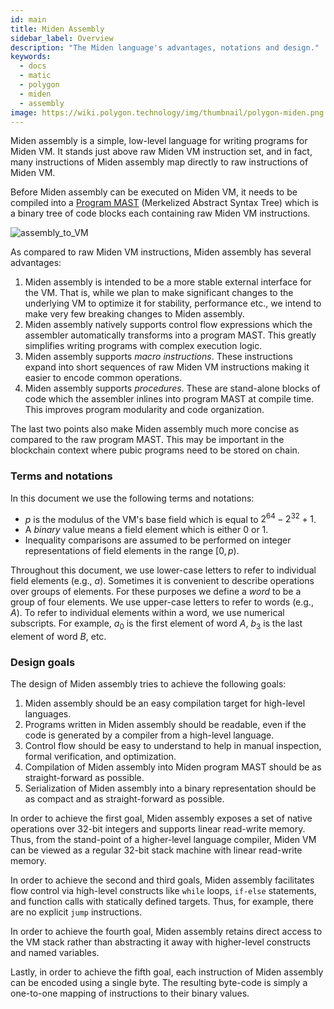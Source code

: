 ```yaml
---
id: main
title: Miden Assembly
sidebar_label: Overview
description: "The Miden language's advantages, notations and design."
keywords:
  - docs
  - matic
  - polygon
  - miden
  - assembly
image: https://wiki.polygon.technology/img/thumbnail/polygon-miden.png
---
```



Miden assembly is a simple, low-level language for writing programs for Miden VM. It stands just above raw Miden VM instruction set, and in fact, many instructions of Miden assembly map directly to raw instructions of Miden VM.

Before Miden assembly can be executed on Miden VM, it needs to be compiled into a [Program MAST](../../design/programs.md) (Merkelized Abstract Syntax Tree) which is a binary tree of code blocks each containing raw Miden VM instructions.

![assembly_to_VM](../../assets/user_docs/assembly/assembly_to_VM.png)

As compared to raw Miden VM instructions, Miden assembly has several advantages:
1. Miden assembly is intended to be a more stable external interface for the VM. That is, while we plan to make significant changes to the underlying VM to optimize it for stability, performance etc., we intend to make very few breaking changes to Miden assembly.
2. Miden assembly natively supports control flow expressions which the assembler automatically transforms into a program MAST. This greatly simplifies writing programs with complex execution logic.
3. Miden assembly supports *macro instructions*. These instructions expand into short sequences of raw Miden VM instructions making it easier to encode common operations.
4. Miden assembly supports *procedures*. These are stand-alone blocks of code which the assembler inlines into program MAST at compile time. This improves program modularity and code organization.

The last two points also make Miden assembly much more concise as compared to the raw program MAST. This may be important in the blockchain context where pubic programs need to be stored on chain.

### Terms and notations
In this document we use the following terms and notations:

- $p$ is the modulus of the VM's base field which is equal to $2^{64} - 2^{32} + 1$.
- A *binary* value means a field element which is either $0$ or $1$.
- Inequality comparisons are assumed to be performed on integer representations of field elements in the range $[0, p)$.

Throughout this document, we use lower-case letters to refer to individual field elements (e.g., $a$). Sometimes it is convenient to describe operations over groups of elements. For these purposes we define a *word* to be a group of four elements. We use upper-case letters to refer to words (e.g., $A$). To refer to individual elements within a word, we use numerical subscripts. For example, $a_0$ is the first element of word $A$, $b_3$ is the last element of word $B$, etc.

### Design goals

The design of Miden assembly tries to achieve the following goals:

1. Miden assembly should be an easy compilation target for high-level languages.
2. Programs written in Miden assembly should be readable, even if the code is generated by a compiler from a high-level language.
3. Control flow should be easy to understand to help in manual inspection, formal verification, and optimization.
4. Compilation of Miden assembly into Miden program MAST should be as straight-forward as possible.
5. Serialization of Miden assembly into a binary representation should be as compact and as straight-forward as possible.

In order to achieve the first goal, Miden assembly exposes a set of native operations over 32-bit integers and supports linear read-write memory. Thus, from the stand-point of a higher-level language compiler, Miden VM can be viewed as a regular 32-bit stack machine with linear read-write memory.

In order to achieve the second and third goals, Miden assembly facilitates flow control via high-level constructs like `while` loops, `if-else` statements, and function calls with statically defined targets. Thus, for example, there are no explicit `jump` instructions.

In order to achieve the fourth goal, Miden assembly retains direct access to the VM stack rather than abstracting it away with higher-level constructs and named variables.

Lastly, in order to achieve the fifth goal, each instruction of Miden assembly can be encoded using a single byte. The resulting byte-code is simply a one-to-one mapping of instructions to their binary values.
